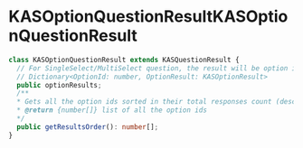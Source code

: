 # <a name="kasoptionquestionresult"></a><span data-ttu-id="a1223-101">KASOptionQuestionResult</span><span class="sxs-lookup"><span data-stu-id="a1223-101">KASOptionQuestionResult</span></span>
```typescript
class KASOptionQuestionResult extends KASQuestionResult {
  // For SingleSelect/MultiSelect question, the result will be option id versus their counts
  // Dictionary<OptionId: number, OptionResult: KASOptionResult>
  public optionResults;
  /**
  * Gets all the option ids sorted in their total responses count (descending)
  * @return {number[]} list of all the option ids
  */
  public getResultsOrder(): number[];
}
```

